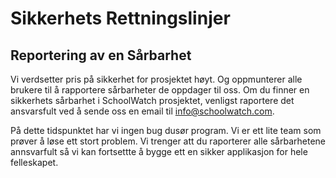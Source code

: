 # Sikkerhets Rettningslinjer

## Reportering av en Sårbarhet

Vi verdsetter pris på sikkerhet for prosjektet høyt. Og oppmunterer alle brukere til å rapportere sårbarheter de oppdager til oss.
Om du finner en sikkerhets sårbarhet i SchoolWatch prosjektet, venligst raportere det ansvarsfult ved å sende oss en email til info@schoolwatch.com.

På dette tidspunktet har vi ingen bug dusør program. Vi er ett lite team som prøver å løse ett stort problem. Vi trenger att du raporterer alle sårbarhetene
annsvarfult så vi kan fortsettte å bygge ett en sikker applikasjon for hele felleskapet.
